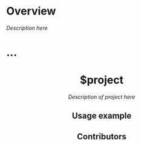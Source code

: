 Overview
========

*Description here*

...
===


<div align="center">

$project
========

*Description of project here*


Usage example
-------------


Contributors
-----------


